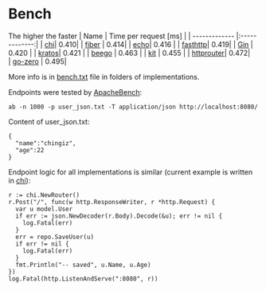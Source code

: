 # Bench

The higher the faster
| Name                                      | Time per request [ms]        |
| -------------                             |:-------------:|
| [chi](https://github.com/go-chi/chi)| 0.410|
| [fiber](https://github.com/gofiber/fiber) | 0.414| 
| [echo](https://github.com/labstack/echo)| 0.416 | 
| [fasthttp](https://github.com/valyala/fasthttp)| 0.419| 
| [Gin](https://github.com/gin-gonic/gin)   | 0.420          |
| [kratos](https://github.com/go-kratos/kratos)| 0.421 | 
| [beego](https://github.com/beego/beego)   | 0.463     | 
| [kit](https://github.com/go-kit/kit) | 0.455     | 
| [httprouter](https://github.com/julienschmidt/httprouter)| 0.472|  
| [go-zero](https://github.com/zeromicro/go-zero) | 0.495| 

More info is in [bench.txt](https://github.com/forChin/go-frameworks-pros-and-cons/blob/main/bench/fiber-crud/bench.txt) file in folders of implementations.

Endpoints were tested by [ApacheBench](https://httpd.apache.org/docs/2.4/programs/ab.html):
```
ab -n 1000 -p user_json.txt -T application/json http://localhost:8080/
```
Content of user_json.txt:
```
{
  "name":"chingiz",
  "age":22
}
```
Endpoint logic for all implementations is similar (current example is written in [chi](https://github.com/go-chi/chi)):
```
r := chi.NewRouter()
r.Post("/", func(w http.ResponseWriter, r *http.Request) {
  var u model.User
  if err := json.NewDecoder(r.Body).Decode(&u); err != nil {
    log.Fatal(err)
  }
  err = repo.SaveUser(u)
  if err != nil {
    log.Fatal(err)
  }
  fmt.Println("-- saved", u.Name, u.Age)
})
log.Fatal(http.ListenAndServe(":8080", r))
```
